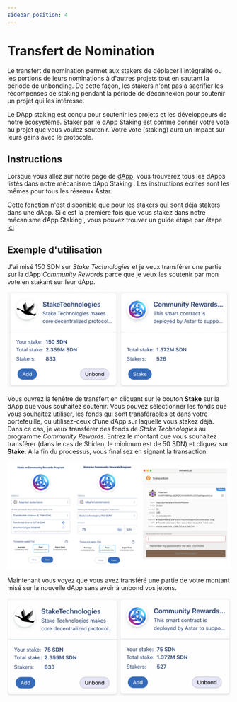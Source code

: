 ```yaml
---
sidebar_position: 4
---
```


# Transfert de Nomination

Le transfert de nomination permet aux stakers de déplacer l'intégralité ou les portions de leurs nominations à d'autres projets tout en sautant la période de unbonding. De cette façon, les stakers n'ont pas à sacrifier les récompenses de staking pendant la période de déconnexion pour soutenir un projet qui les intéresse.

Le DApp staking est conçu pour soutenir les projets et les développeurs de notre écosystème. Staker par le dApp Staking est comme donner votre vote au projet que vous voulez soutenir. Votre vote (staking) aura un impact sur leurs gains avec le protocole.

## Instructions

Lorsque vous allez sur notre page de [dApp](https://portal.astar.network/#/dapp-staking/discover), vous trouverez tous les dApps listés dans notre mécanisme dApp Staking . Les instructions écrites sont les mêmes pour tous les réseaux Astar.

Cette fonction n'est disponible que pour les stakers qui sont déjà stakers dans une dApp. Si c'est la première fois que vous stakez dans notre mécanisme dApp Staking , vous pouvez trouver un guide étape par étape [ici](staking)

## Exemple d'utilisation

J'ai misé 150 SDN sur *Stake Technologies* et je veux transférer une partie sur la dApp *Community Rewards* parce que je veux les soutenir par mon vote en stakant sur leur dApp.

![9](img/9.png)

Vous ouvrez la fenêtre de transfert en cliquant sur le bouton **Stake** sur la dApp que vous souhaitez soutenir. Vous pouvez sélectionner les fonds que vous souhaitez utiliser, les fonds qui sont transférables et dans votre portefeuille, ou utilisez-ceux d'une dApp sur laquelle vous stakez déjà. Dans ce cas, je veux transférer des fonds de *Stake Technologies* au programme *Community Rewards*. Entrez le montant que vous souhaitez transférer (dans le cas de Shiden, le minimum est de 50 SDN) et cliquez sur **Stake**. À la fin du processus, vous finalisez en signant la transaction.

![10](img/10.png)

Maintenant vous voyez que vous avez transféré une partie de votre montant misé sur la nouvelle dApp sans avoir à unbond vos jetons.

![11](img/11.png)
